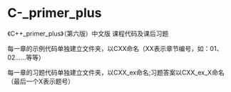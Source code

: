 # C-_primer_plus
《C++_primer_plus》（第六版）中文版 课程代码及课后习题

每一章的示例代码单独建立文件夹，以CXX命名（XX表示章节编号，如：01、02……等等）

每一章的习题代码单独建立文件夹，以CXX_ex命名;习题答案以CXX_ex_X命名（最后一个X表示题号）